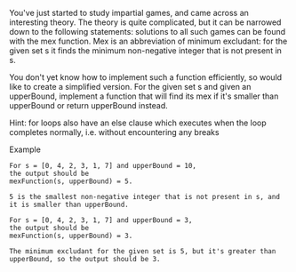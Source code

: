 You've just started to study impartial games, and came across an interesting theory. The theory is quite complicated, but it can be narrowed down to the following statements: solutions to all such games can be found with the mex function. Mex is an abbreviation of minimum excludant: for the given set s it finds the minimum non-negative integer that is not present in s.

You don't yet know how to implement such a function efficiently, so would like to create a simplified version. For the given set s and given an upperBound, implement a function that will find its mex if it's smaller than upperBound or return upperBound instead.

Hint: for loops also have an else clause which executes when the loop completes normally, i.e. without encountering any breaks

Example

    For s = [0, 4, 2, 3, 1, 7] and upperBound = 10,
    the output should be
    mexFunction(s, upperBound) = 5.

    5 is the smallest non-negative integer that is not present in s, and it is smaller than upperBound.

    For s = [0, 4, 2, 3, 1, 7] and upperBound = 3,
    the output should be
    mexFunction(s, upperBound) = 3.

    The minimum excludant for the given set is 5, but it's greater than upperBound, so the output should be 3.
